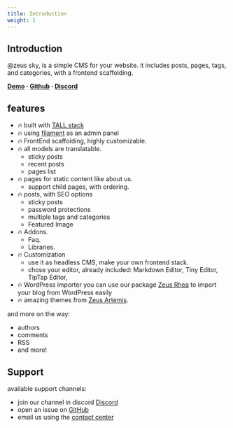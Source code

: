 ```yaml
---
title: Introduction
weight: 1
---
```


## Introduction
@zeus sky, is a simple CMS for your website. it includes posts, pages, tags, and categories, with a frontend scaffolding.

**[Demo](https://demo.larazeus.com) · [Github](https://github.com/lara-zeus/sky) · [Discord](https://discord.com/channels/883083792112300104/965924351289491496)**

## features
- 🔥 built with [TALL stack](https://tallstack.dev/)
- 🔥 using [filament](https://filamentadmin.com) as an admin panel
- 🔥 FrontEnd scaffolding, highly customizable.
- 🔥 all models are translatable.
    - sticky posts
    - recent posts
    - pages list
- 🔥 pages for static content like about us.
    - support child pages, with ordering.
- 🔥 posts, with SEO options
    - sticky posts
    - password protections
    - multiple tags and categories
    - Featured Image
- 🔥 Addons.
    - Faq.
    - Libraries.
- 🔥 Customization
  - use it as headless CMS, make your own frontend stack.
  - chose your editor, already included: Markdown Editor, Tiny Editor, TipTap Editor,
- 🔥 WordPress importer
  you can use our package [Zeus Rhea](https://larazeus.com/rhea) to import your blog from WordPress easily
- 🔥 amazing themes from [Zeus Artemis](https://larazeus.com/artemis).

and more on the way:
- authors
- comments
- RSS
- and more!

## Support
available support channels:
* join our channel in discord [Discord](https://discord.com/channels/883083792112300104/965924351289491496)
* open an issue on [GitHub](https://github.com/lara-zeus/sky/issues)
* email us using the [contact center](https://still-code.com/contact-us/lara-zeus)
